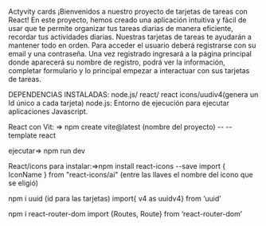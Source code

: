 Actyvity cards
¡Bienvenidos a nuestro  proyecto de tarjetas de tareas con React! En este proyecto, hemos creado una aplicación intuitiva y fácil de usar que te permite organizar tus tareas diarias de manera eficiente, recordar tus actividades diarias.
Nuestras tarjetas de tareas te ayudarán a mantener todo en orden.
Para acceder el usuario deberá registrarse con su email y una contraseña.
Una vez registrado ingresará a la página principal donde aparecerá su nombre de registro, podrá ver la información, completar formulario y lo principal empezar a interactuar con sus tarjetas de tareas.


DEPENDENCIAS INSTALADAS: node.js/ react/ react icons/uudiv4(genera un Id único a cada tarjeta)
node.js: Entorno de ejecución para ejecutar aplicaciones Javascript.

React con Vit: => npm create vite@latest (nombre del proyecto) --  --template react

ejecutar=> npm run dev

React/icons para instalar:=>npm install react-icons --save
import { IconName } from "react-icons/ai" (entre las llaves el nombre del icono que se eligió)

npm i uuid (id para las tarjetas) import{ v4 as uuidv4} from ‘uuid’

npm i react-router-dom import {Routes, Route} from ‘react-router-dom’


